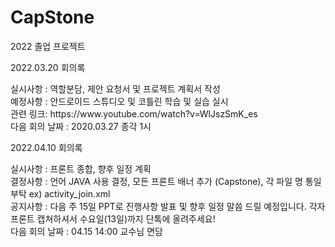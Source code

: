 # CapStone
2022 졸업 프로젝트 

2022.03.20 회의록 

<div>실시사항 : 역할분담, 제안 요청서 및 프로젝트 계획서 작성 </div>
<div>예정사항 : 안드로이드 스튜디오 및 코틀린 학습 및 실습 실시 </div>
<div>관련 링크:  https://www.youtube.com/watch?v=WlJszSmK_es </div>
<div>다음 회의 날짜 : 2020.03.27 종각 1시 </div>
</div>

2022.04.10 회의록

<div>실시사항 : 프론트 종합, 향후 일정 계획 </div>
<div>결정사항 : 언어 JAVA 사용 결정, 모든 프론트 배너 추가 (Capstone), 각 파일 명 통일 부탁 ex) activity_join.xml </div>
<div>공지사항 : 다음 주 15일 PPT로 진행사항 발표 및 향후 일정 말씀 드릴 예정입니다. 각자 프론트 캡쳐하셔서 수요일(13일)까지 단톡에 올려주세요!
<div>다음 회의 날짜 : 04.15 14:00 교수님 면담  </div>
